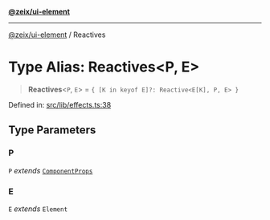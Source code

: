 [**@zeix/ui-element**](../README.md)

***

[@zeix/ui-element](../globals.md) / Reactives

# Type Alias: Reactives\<P, E\>

> **Reactives**\<`P`, `E`\> = `{ [K in keyof E]?: Reactive<E[K], P, E> }`

Defined in: [src/lib/effects.ts:38](https://github.com/zeixcom/ui-element/blob/e1c0693393151dbc67087d7dde9d2a2f9e7dd58b/src/lib/effects.ts#L38)

## Type Parameters

### P

`P` *extends* [`ComponentProps`](ComponentProps.md)

### E

`E` *extends* `Element`
